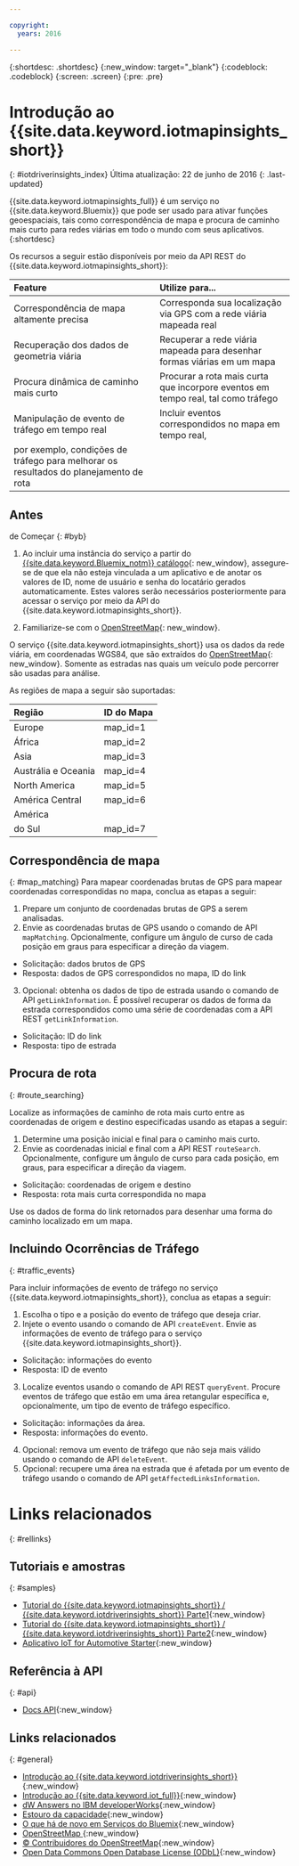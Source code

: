 ```yaml
---

copyright:
  years: 2016

---
```


{:shortdesc: .shortdesc}
{:new_window: target="_blank"}
{:codeblock: .codeblock}
{:screen: .screen}
{:pre: .pre}


# Introdução ao {{site.data.keyword.iotmapinsights_short}}
{: #iotdriverinsights_index}
Última atualização: 22 de junho de 2016
{: .last-updated}

{{site.data.keyword.iotmapinsights_full}} é um serviço no {{site.data.keyword.Bluemix}} que pode ser usado para ativar funções geoespaciais,
tais como correspondência de mapa e procura de caminho mais curto para redes viárias em todo
o mundo com seus aplicativos.  
{:shortdesc}

Os recursos a seguir estão disponíveis por meio da API REST do {{site.data.keyword.iotmapinsights_short}}:

|Feature|Utilize para...|
|:---|:---|
|Correspondência de mapa altamente precisa|Corresponda sua localização via GPS com a rede viária mapeada real|
|Recuperação dos dados de geometria viária|Recuperar a rede viária mapeada para desenhar formas viárias em um mapa|
|Procura dinâmica de caminho mais curto|Procurar a rota mais curta que incorpore eventos em tempo real, tal como tráfego|
|Manipulação de evento de tráfego em tempo real|Incluir eventos correspondidos no mapa em tempo real,
por exemplo, condições de tráfego para melhorar os resultados do planejamento de rota|

## Antes
de Começar
{: #byb}

1. Ao incluir uma instância do serviço a partir do [{{site.data.keyword.Bluemix_notm}} catálogo](https://console.stage1.ng.bluemix.net/catalog/services/iot-automotive/){: new_window}, assegure-se de que ela não esteja vinculada a um aplicativo e de anotar os valores de ID, nome de usuário e senha do locatário gerados automaticamente. Estes valores serão necessários posteriormente para acessar o serviço por meio da API do {{site.data.keyword.iotmapinsights_short}}.

2. Familiarize-se com o [OpenStreetMap](http://www.openstreetmap.org/){: new_window}.  

 O serviço {{site.data.keyword.iotmapinsights_short}} usa os dados da rede viária, em coordenadas WGS84, que são extraídos do [OpenStreetMap](http://www.openstreetmap.org/){: new_window}. Somente as estradas nas quais um veículo pode percorrer são usadas para análise.  

 As regiões de mapa a seguir são suportadas:

|Região|ID do Mapa|
|:---|:---|
|Europe|map_id=1|
|África|map_id=2|
|Asia|map_id=3|
|Austrália e Oceania|map_id=4|
|North America|map_id=5|
|América Central|map_id=6|
|América
do Sul|map_id=7|

## Correspondência de mapa
{: #map_matching}
Para mapear coordenadas brutas de GPS para mapear coordenadas correspondidas no mapa,
conclua as etapas a seguir:

1. Prepare um conjunto de coordenadas brutas de GPS a serem analisadas.
2. Envie as coordenadas brutas de GPS usando o comando de API `mapMatching`. Opcionalmente, configure um ângulo de curso de cada posição em graus para especificar a direção da viagem.
 - Solicitação: dados brutos de GPS
 - Resposta: dados de GPS correspondidos no mapa, ID do link
3. Opcional: obtenha os dados de tipo de estrada usando o comando de API
`getLinkInformation`. É possível recuperar os dados de forma da estrada correspondidos como uma série de coordenadas
com a API REST `getLinkInformation`.
 - Solicitação: ID do link
 - Resposta: tipo de estrada

## Procura de rota
{: #route_searching}

Localize as informações de caminho de rota mais curto entre as coordenadas de origem
e destino especificadas usando as etapas a seguir:

1. Determine uma posição inicial e final para o caminho mais curto.
2. Envie as coordenadas inicial e final com a API REST `routeSearch`.
Opcionalmente, configure um ângulo de curso para cada posição, em graus, para especificar
a direção da viagem.
 - Solicitação: coordenadas de origem e destino
 - Resposta: rota mais curta correspondida no mapa

Use os dados de forma do link retornados para desenhar uma forma do caminho localizado em um mapa.

## Incluindo Ocorrências de Tráfego
{: #traffic_events}

Para incluir informações de evento de tráfego no serviço {{site.data.keyword.iotmapinsights_short}}, conclua as etapas a seguir:

1. Escolha o tipo e a posição do evento de tráfego que deseja criar.
2. Injete o evento usando o comando de API `createEvent`.
Envie as informações de evento de tráfego para o serviço {{site.data.keyword.iotmapinsights_short}}.
 - Solicitação: informações do evento
 - Resposta: ID de evento
3. Localize eventos usando o comando de API REST `queryEvent`.
Procure eventos de tráfego que estão em uma área retangular específica e, opcionalmente, um
tipo de evento de tráfego específico.
 - Solicitação: informações da área.
 - Resposta: informações do evento.  
4. Opcional: remova um evento de tráfego que não seja mais válido usando o comando
de API `deleteEvent`.
5. Opcional: recupere uma área na estrada que é afetada por um evento de tráfego usando
o comando de API `getAffectedLinksInformation`.

# Links relacionados
{: #rellinks}

## Tutoriais e amostras
{: #samples}

* [Tutorial do {{site.data.keyword.iotmapinsights_short}} / {{site.data.keyword.iotdriverinsights_short}} Parte1](https://github.com/IBM-Bluemix/car-data-management){:new_window}
* [Tutorial do {{site.data.keyword.iotmapinsights_short}} / {{site.data.keyword.iotdriverinsights_short}} Parte2](https://github.com/IBM-Bluemix/map-driver-insights){:new_window}
* [Aplicativo IoT for Automotive Starter](https://iot-automotive-starter.mybluemix.net){:new_window}

## Referência à API
{: #api}

* [Docs API](http://ibm.biz/IoTContextMapping_APIdoc){:new_window}

## Links relacionados
{: #general}

* [Introdução ao {{site.data.keyword.iotdriverinsights_short}}](../IotDriverInsights/index.html){:new_window}
* [Introdução ao {{site.data.keyword.iot_full}}](https://www.ng.bluemix.net/docs/services/IoT/index.html){:new_window}
* [dW Answers no IBM developerWorks](https://developer.ibm.com/answers/topics/iot-context-mapping){:new_window}
* [Estouro da capacidade](http://stackoverflow.com/questions/tagged/iot-context-mapping){:new_window}
* [O que há de novo em Serviços do Bluemix](http://www.ng.bluemix.net/docs/whatsnew/index.html#services_category){:new_window}
* [OpenStreetMap
](http://www.openstreetmap.org/){:new_window}
* [&copy; Contribuidores do OpenStreetMap](http://www.openstreetmap.org/copyright){:new_window}
* [Open Data Commons Open Database License (ODbL)](http://opendatacommons.org/licenses/odbl/){:new_window}
